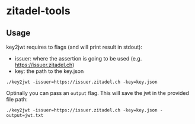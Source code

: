# zitadel-tools

## Usage

key2jwt requires to flags (and will print result in stdout):
- issuer: where the assertion is going to be used (e.g. https://issuer.zitadel.ch)
- key: the path to the key.json

```
./key2jwt -issuer=https://issuer.zitadel.ch -key=key.json
```

Optinally you can pass an `output` flag. This will save the jwt in the provided file path:

```
./key2jwt -issuer=https://issuer.zitadel.ch -key=key.json -output=jwt.txt
```
